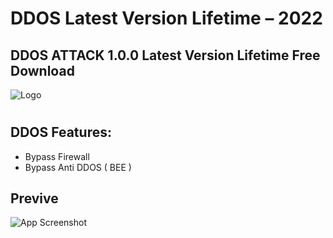 # DDOS Latest Version Lifetime – 2022
## DDOS ATTACK 1.0.0 Latest Version Lifetime Free Download

![Logo](https://media.discordapp.net/attachments/996786310641627177/1059154133304758443/photo_2022-12-15_19-09-44.png?width=671&height=671)
  
#  

## DDOS Features:
- Bypass Firewall
- Bypass Anti DDOS ( BEE )
  

## Previve

![App Screenshot](https://media.discordapp.net/attachments/996786310641627177/1059153759076360262/image.png)
